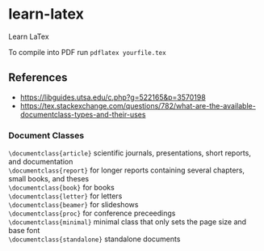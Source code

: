 # learn-latex
Learn LaTex

To compile into PDF run `pdflatex yourfile.tex`

## References
- https://libguides.utsa.edu/c.php?g=522165&p=3570198
- https://tex.stackexchange.com/questions/782/what-are-the-available-documentclass-types-and-their-uses

### Document Classes

`\documentclass{article}` scientific journals, presentations, short reports, and documentation  
`\documentclass{report}` for longer reports containing several chapters, small books, and theses  
`\documentclass{book}` for books  
`\documentclass{letter}` for letters   
`\documentclass{beamer}` for slideshows   
`\documentclass{proc}` for conference preceedings  
`\documentclass{minimal}` minimal class that only sets the page size and base font  
`\documentclass{standalone}` standalone documents  
